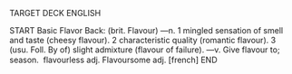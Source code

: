 TARGET DECK
ENGLISH

START
Basic
Flavor
Back: (brit. Flavour) —n. 1 mingled sensation of smell and taste (cheesy flavour). 2 characteristic quality (romantic flavour). 3 (usu. Foll. By of) slight admixture (flavour of failure). —v. Give flavour to; season.  flavourless adj. Flavoursome adj. [french]
END
